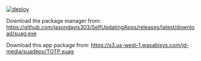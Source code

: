 [![deploy](https://github.com/jasondavis303/TOTP/actions/workflows/deploy.yml/badge.svg)](https://github.com/jasondavis303/TOTP/actions/workflows/deploy.yml)

Download the package manager from: 
https://github.com/jasondavis303/SelfUpdatingApps/releases/latest/download/suag.exe


Download this app package from:
https://s3.us-west-1.wasabisys.com/jd-media/suadepo/TOTP.suag
